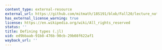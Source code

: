 ```yaml
---
content_type: external-resource
external_url: https://github.com/mitmath/18S191/blob/Fall20/lecture_notebooks/week3/03-defining-types.jl
has_external_license_warning: true
license: https://en.wikipedia.org/wiki/All_rights_reserved
status: ''
title: Defining types (.jl)
uid: ed9bbaab-91b8-476b-90cb-29b08f622af1
wayback_url: ''
---
```

